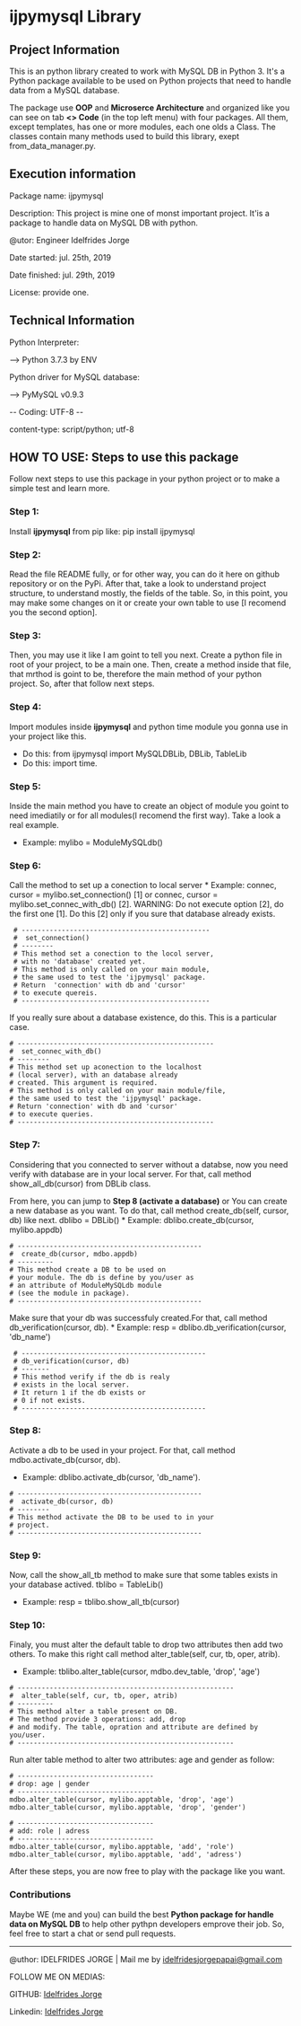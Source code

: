 
# ijpymysql Library


## Project Information

This is an python library  created to work with MySQL DB in Python 3. It's a Python package available to be used on Python projects that need to handle data from a MySQL database.

The package  use **OOP** and  **Microserce Architecture** and organized like you can see on tab **<> Code** (in the top left menu) with four packages. All them, except templates, has one or more modules, each one olds a Class. The classes contain many methods used to build this library, exept from_data_manager.py.


## Execution information
 Package name: ijpymysql
 
 Description: This project is mine one of monst important project. It'is a package to handle data on MySQL DB with python.

 @utor: Engineer Idelfrides Jorge
 
 Date started: jul. 25th, 2019
 
 Date finished: jul. 29th, 2019
 
 License: provide one.
 

## Technical Information
 Python Interpreter:
 
   --> Python 3.7.3 by ENV

 Python driver for MySQL database:
 
   --> PyMySQL v0.9.3
   
 -- Coding: UTF-8 --
 
 content-type: script/python; utf-8
 
## HOW TO USE: Steps to use this package
 Follow next steps to use this package in your python project or to make a simple test and learn more.
 
 ### Step 1:
Install **ijpymysql** from pip 
like: pip install ijpymysql

 ### Step 2:
Read the file README fully, or for other way, you can do it here on github repository or on the PyPi.
After that, take a look to understand project structure, to understand mostly, the fields of the table.
So, in this point, you may make some changes on it or create your own table to use [I recomend you the second option].

 ### Step 3:
Then, you may use it like I am goint to tell you next.
Create a python file in root of your project, to be a main one. Then, create a method inside that file, that mrthod is goint to be, therefore the main method of your python project. So, after that follow next steps. 

 ### Step 4:
Import modules inside **ijpymysql** and python time module you gonna use in your project like this.
* Do this: from ijpymysql import MySQLDBLib, DBLib, TableLib
* Do this: import time.

 ### Step 5:
Inside the main method you have to create an object of module you goint to need imediatily or for all modules(I recomend the first way). Take a look a real example.
* Example: mylibo = ModuleMySQLdb()


 ### Step 6:
  Call the method to set up a conection to local server
    * Example: 
      connec, cursor = mylibo.set_connection() [1] or
      connec, cursor = mylibo.set_connec_with_db() [2].
      WARNING: Do not execute option [2], do the first one [1].
      Do this [2] only if you sure that database already exists.

     # -----------------------------------------------
     #  set_connection()
     # --------
     # This method set a conection to the locol server,
     # with no 'database' created yet.
     # This method is only called on your main module,
     # the same used to test the 'ijpymysql' package.
     # Return  'connection' with db and 'cursor' 
     # to execute quereis.
     # -----------------------------------------------
    

  If you really sure about a database existence, do this. This is a particular case.

    # -------------------------------------------------
    #  set_connec_with_db()
    # --------
    # This method set up aconection to the localhost 
    # (local server), with an database already 
    # created. This argument is required. 
    # This method is only called on your main module/file,
    # the same used to test the 'ijpymysql' package.
    # Return 'connection' with db and 'cursor'
    # to execute queries.
    # -------------------------------------------------


 ### Step 7:
  Considering that you connected to server without a databse, now you need verify with database are in your local server. For that, call method  show_all_db(cursor) from DBLib class.
  
  From here, you can jump to **Step 8 (activate a database)**
  or 
  You can create a new database as you want.
  To do that, call method  create_db(self, cursor, db) like next.
    dblibo = DBLib()
    * Example: dblibo.create_db(cursor, mylibo.appdb)
   
    # ----------------------------------------------
    #  create_db(cursor, mdbo.appdb)
    # ---------
    # This method create a DB to be used on
    # your module. The db is define by you/user as
    # an attribute of ModuleMySQLdb module 
    # (see the module in package).
    # ----------------------------------------------
  
  Make sure that your db was successfuly created.For that, call method  db_verification(cursor, db).
     * Example: resp = dblibo.db_verification(cursor, 'db_name')
   
   
     # ----------------------------------------------
     # db_verification(cursor, db)
     # -------
     # This method verify if the db is realy
     # exists in the local server.
     # It return 1 if the db exists or
     # 0 if not exists.
     # ----------------------------------------------
  
  
 ### Step 8:
   Activate a db to be used in your project. For that, call  method  mdbo.activate_db(cursor, db).
   * Example: dblibo.activate_db(cursor, 'db_name').
      
    # ----------------------------------------------
    #  activate_db(cursor, db)
    # --------
    # This method activate the DB to be used to in your
    # project.
    # ----------------------------------------------
    
    
 ### Step 9:
   Now, call the show_all_tb method to make sure that some tables exists in your database actived.
   tblibo = TableLib()
   * Example: resp = tblibo.show_all_tb(cursor)
  
 
 ### Step 10:
   Finaly, you must alter the default table to drop two  attributes then add two others. To make this right call method alter_table(self, cur, tb, oper, atrib).
   * Example: tblibo.alter_table(cursor, mdbo.dev_table, 'drop', 'age')
   
  
    # ------------------------------------------------------
    #  alter_table(self, cur, tb, oper, atrib)
    # ---------
    # This method alter a table present on DB.
    # The method provide 3 operations: add, drop
    # and modify. The table, opration and attribute are defined by you/user.
    # ------------------------------------------------------
   
   Run alter table method to alter two attributes: age and gender as follow:
   
    # ----------------------------------
    # drop: age | gender
    # ----------------------------------
    mdbo.alter_table(cursor, mylibo.apptable, 'drop', 'age')
    mdbo.alter_table(cursor, mylibo.apptable, 'drop', 'gender')

    # ----------------------------------
    # add: role | adress
    # ----------------------------------
    mdbo.alter_table(cursor, mylibo.apptable, 'add', 'role')
    mdbo.alter_table(cursor, mylibo.apptable, 'add', 'adress')

 After these  steps, you are now free to play with the package like you want.
 
 ### Contributions
 
Maybe WE (me and you) can build the best **Python package for handle data on MySQL DB**  to help other pythpn developers emprove their job. So, feel free to start a chat or send pull requests.
 

  ----

 @uthor: IDELFRIDES JORGE | Mail me by idelfridesjorgepapai@gmail.com

 FOLLOW ME ON MEDIAS:

   GITHUB: [Idelfrides Jorge](https://github.com/idelfrides/)

   Linkedin: [Idelfrides Jorge](https://www.linkedin.com/in/idelfrides-jorge-089939107/)

   


